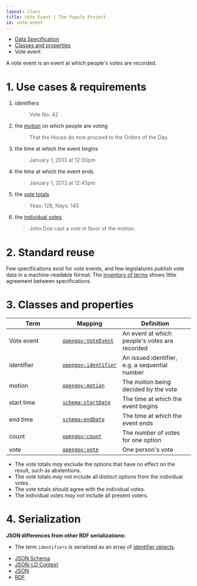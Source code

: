 ```yaml
---
layout: class
title: Vote Event | The Popolo Project
id: vote-event
---
```


<ul class="breadcrumb">
  <li><a href="/specs/">Data Specification</a></li>
  <li><a href="/specs/#classes-and-properties">Classes and properties</a></li>
  <li class="active">Vote event</li>
</ul>

A vote event is an event at which people's votes are recorded.

<h1 id="use-cases-and-requirements">1. Use cases &amp; requirements</h1>

1. identifiers

    >Vote No. 42

1. the [motion](/specs/motion.html) on which people are voting

    >That the House do now proceed to the Orders of the Day.

1. the time at which the event begins

    >January 1, 2013 at 12:30pm

1. the time at which the event ends

    >January 1, 2013 at 12:45pm

1. the [vote totals](/specs/count.html)

    >Yeas: 128, Nays: 145

1. the [individual votes](/specs/vote.html)

    >John Doe cast a vote in favor of the motion.

<h1 id="standard-reuse">2. Standard reuse</h1>

Few specifications exist for vote events, and few legislatures publish vote data in a machine-readable format. The [inventory of terms](/appendices/terms.html) shows little agreement between specifications.

<h1 id="classes-and-properties">3. Classes and properties</h1>

<table>
  <thead>
    <tr>
      <th width="130">Term</th>
      <th>Mapping</th>
      <th>Definition</th>
    </tr>
  </thead>
  <tbody>
    <tr id="opengov:VoteEvent">
      <td>Vote event</td>
      <td><code><a href="#" title="http://www.w3.org/ns/opengov#VoteEvent">opengov:VoteEvent</a></code></td>
      <td>An event at which people's votes are recorded</td>
    </tr>
    <tr id="opengov:identifier">
      <td>identifier</td>
      <td><code><a href="#" title="http://www.w3.org/ns/opengov#identifier">opengov:identifier</a></code></td>
      <td>An issued identifier, e.g. a sequential number</td>
    </tr>
    <tr id="opengov:motion">
      <td>motion</td>
      <td><code><a href="#" title="http://www.w3.org/ns/opengov#motion">opengov:motion</a></code></td>
      <td>The motion being decided by the vote</td>
    </tr>
    <tr id="schema:startDate">
      <td>start time</td>
      <td><code><a href="http://schema.org/startDate" title="http://schema.org/startDate">schema:startDate</a></code></td>
      <td>The time at which the event begins</td>
    </tr>
    <tr id="schema:endDate">
      <td>end time</td>
      <td><code><a href="http://schema.org/endDate" title="http://schema.org/endDate">schema:endDate</a></code></td>
      <td>The time at which the event ends</td>
    </tr>
    <tr id="opengov:count">
      <td>count</td>
      <td><code><a href="#" title="http://www.w3.org/ns/opengov#count">opengov:count</a></code></td>
      <td>The number of votes for one option</td>
    </tr>
    <tr id="opengov:vote">
      <td>vote</td>
      <td><code><a href="#" title="http://www.w3.org/ns/opengov#vote">opengov:vote</a></code></td>
      <td>One person's vote</td>
    </tr>
  </tbody>
</table>

* The vote totals <em class="rfc2119">may</em> exclude the options that have no effect on the result, such as abstentions.
* The vote totals <em class="rfc2119">may</em> not include all distinct options from the individual votes.
* The vote totals <em class="rfc2119">should</em> agree with the individual votes.
* The individual votes <em class="rfc2119">may</em> not include all present voters.

<h1 id="serialization">4. Serialization</h1>

**JSON differences from other RDF serializations:**

* The term `identifiers` is serialized as an array of [identifier objects](/specs/#identifier).

<ul class="nav nav-tabs no-js">
  <li><a href="#vote-event-schema">JSON Schema</a></li>
  <li><a href="#vote-event-context">JSON-LD Context</a></li>
  <li class="active"><a href="#vote-event-json">JSON</a></li>
  <li><a href="#vote-event-rdf">RDF</a></li>
</ul>

<div class="tab-content no-js">
  <div class="tab-pane" id="vote-event-schema" data-url="/schemas/vote_event.json"></div>
  <div class="tab-pane" id="vote-event-context" data-url="/contexts/vote_event.jsonld"></div>
  <div class="tab-pane active" id="vote-event-json" data-url="/examples/vote_event.json"></div>
  <div class="tab-pane" id="vote-event-rdf" data-url="/examples/vote_event.ttl"></div>
</div>
